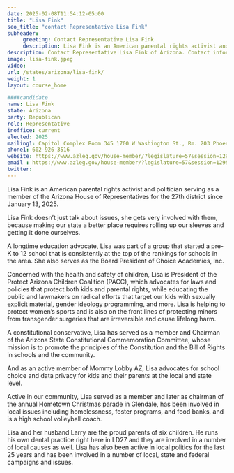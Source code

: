 ```yaml
---
date: 2025-02-08T11:54:12-05:00
title: "Lisa Fink"
seo_title: "contact Representative Lisa Fink"
subheader:
     greeting: Contact Representative Lisa Fink
     description: Lisa Fink is an American parental rights activist and politician serving as a member of the Arizona House of Representatives for the 27th district since January 13, 2025.
description: Contact Representative Lisa Fink of Arizona. Contact information for Lisa Fink includes email address, phone number, and mailing address.
image: lisa-fink.jpeg
video:
url: /states/arizona/lisa-fink/
weight: 1
layout: course_home

####candidate
name: Lisa Fink
state: Arizona
party: Republican
role: Representative
inoffice: current
elected: 2025
mailing1: Capitol Complex Room 345 1700 W Washington St., Rm. 203 Phoenix, AZ 85007-2890
phone1: 602-926-3516
website: https://www.azleg.gov/house-member/?legislature=57&session=129&legislator=2369/
email : https://www.azleg.gov/house-member/?legislature=57&session=129&legislator=2369/
twitter: 
---
```

Lisa Fink is an American parental rights activist and politician serving as a member of the Arizona House of Representatives for the 27th district since January 13, 2025.

Lisa Fink doesn’t just talk about issues, she gets very involved with them, because making our state a better place requires rolling up our sleeves and getting it done ourselves.

A longtime education advocate, Lisa was part of a group that started a pre-K to 12 school that is consistently at the top of the rankings for schools in the area.  She also serves as the Board President of Choice Academies, Inc.

Concerned with the health and safety of children, Lisa is President of the Protect Arizona Children Coalition (PACC), which advocates for laws and policies that protect both kids and parental rights, while educating the public and lawmakers on radical efforts that target our kids with sexually explicit material, gender ideology programming, and more.  Lisa is helping to protect women’s sports and is also on the front lines of protecting minors from transgender surgeries that are irreversible and cause lifelong harm.

A constitutional conservative, Lisa has served as a member and Chairman of the Arizona State Constitutional Commemoration Committee, whose mission is to promote the principles of the Constitution and the Bill of Rights in schools and the community.

And as an active member of Mommy Lobby AZ, Lisa advocates for school choice and data privacy for kids and their parents at the local and state level.

Active in our community, Lisa served as a member and later as chairman of the annual Hometown Christmas parade in Glendale, has been involved in local issues including homelessness, foster programs, and food banks, and is a high school volleyball coach.

Lisa and her husband Larry are the proud parents of six children.  He runs his own dental practice right here in LD27 and they are involved in a number of local causes as well.  Lisa has also been active in local politics for the last 25 years and has been involved in a number of local, state and federal campaigns and issues.

